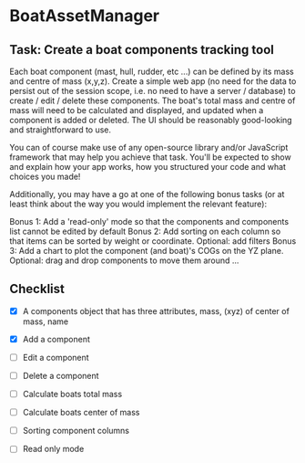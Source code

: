# BoatAssetManager

## Task: Create a boat components tracking tool

Each boat component (mast, hull, rudder, etc ...) can be defined by its mass and centre of mass (x,y,z). Create a simple web app (no need for the data to persist out of the session scope, i.e. no need to have a server / database) to create / edit / delete these components. The boat's total mass and centre of mass will need to be calculated and displayed, and updated when a component is added or deleted. The UI should be reasonably good-looking and straightforward to use.

You can of course make use of any open-source library and/or JavaScript framework that may help you achieve that task. You'll be expected to show and explain how your app works, how you structured your code and what choices you made!

Additionally, you may have a go at one of the following bonus tasks (or at least think about the way you would implement the relevant feature):

Bonus 1: Add a 'read-only' mode so that the components and components list cannot be edited by default
Bonus 2: Add sorting on each column so that items can be sorted by weight or coordinate. Optional: add filters
Bonus 3: Add a chart to plot the component (and boat)'s COGs on the YZ plane. Optional: drag and drop components to move them around ...


## Checklist

- [x] A components object that has three attributes, mass, (xyz) of center of mass, name
- [x] Add a component
- [ ] Edit a component
- [ ] Delete a component
- [ ] Calculate boats total mass
- [ ] Calculate boats center of mass
- [ ] Sorting component columns
- [ ] Read only mode



